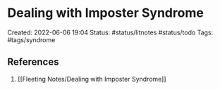 # Dealing with Imposter Syndrome
Created: 2022-06-06 19:04
Status: #status/litnotes #status/todo 
Tags: #tags/syndrome 




## References
1. [[Fleeting Notes/Dealing with Imposter Syndrome]]